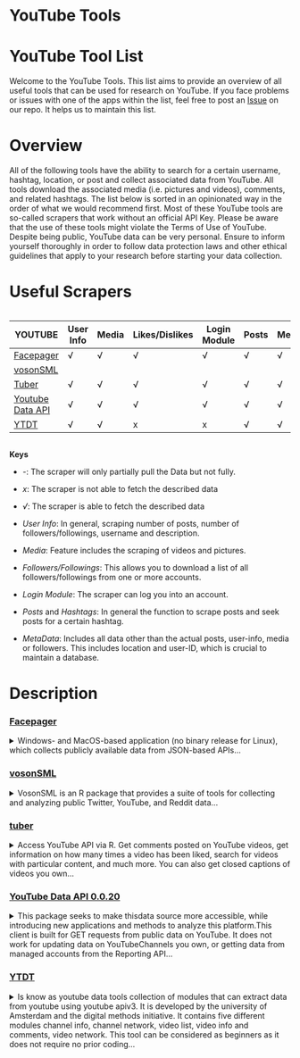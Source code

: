 # YouTube Tools

# YouTube Tool List


Welcome to the YouTube Tools. 
This list aims to provide an overview of all useful tools that can be used for research on YouTube. If you face problems or issues with one of the apps within the list, feel free to post an [Issue](https://github.com/Leibniz-HBI/Social-Media-Observatory/issues) on our repo. It helps us to maintain this list. 

# Overview

All of the following tools have the ability to search for a certain username, hashtag, location, or post and collect associated data from YouTube. All tools download the associated media (i.e. pictures and videos), comments, and related hashtags. The list below is sorted in an opinionated way in the order of what we would recommend first.
Most of these YouTube tools are so-called scrapers that work without an official API Key. Please be aware that the use of these tools might violate the Terms of Use of YouTube. Despite being public, YouTube data can be very personal. Ensure to inform yourself thoroughly in order to follow data protection laws and other ethical guidelines that apply to your research before starting your data collection.

# Useful Scrapers  

<div style="overflow-x: scroll" markdown="1">

| YOUTUBE                                                                        | User Info | Media | Likes/Dislikes | Login Module | Posts | Metadata | Private feeds | API based |
| ------------------------------------------------------------------------------ | --------- | ----- | -------------- | ------------ | ----- | -------- | ------------- | --------- |
| [Facepager](https://github.com/strohne/Facepager)                              | √         | √     | √              | √            | √     | √        | x             | √         |
| [vosonSML](http://vosonlab.net/SocialMediaLab)                                 |           |       |                |              |       |          |               |           |
| [Tuber](https://cran.r-project.org/web/packages/tuber/vignettes/tuber-ex.html) | √         | √     | √              | √            | √     | √        |               | √         |
| [Youtube Data API](https://developers.google.com/youtube/v3)                   | √         | √     | √              | √            | √     | √        |               | √         |
| [YTDT](https://tools.digitalmethods.net/netvizz/youtube/)                      | √         | √     | x              | x            | √     | √        | x             | √         |

</div>

**Keys**

* _-_: The scraper will only partially pull the Data but not fully.<br>
* _x_: The scraper is not able to fetch the described data <br>
* _√_: The scraper is able to fetch the described data

* _User Info_: In general, scraping number of posts, number of followers/followings, username and description. 
* _Media_: Feature includes the scraping of videos and pictures. 
* _Followers/Followings_: This allows you to download a list of all followers/followings from one or more accounts. 
* _Login Module_: The scraper can log you into an account. 
* _Posts_ and _Hashtags_: In general the function to scrape posts and seek posts for a certain hashtag. 
* _MetaData_: Includes all data other than the actual posts, user-info, media or followers. This includes location and user-ID, which is crucial to maintain a database.

# Description

### [Facepager](https://github.com/strohne/Facepager)
<details markdown=block>
<summary markdown=span>Windows- and MacOS-based application (no binary release for Linux), which collects publicly available data from JSON-based APIs...
</summary>

Facepager does not require any programming skills and offers good support through a comprehensive [Wiki](https://github.com/strohne/Facepager/wiki) and [Facebook group](https://www.facebook.com/groups/facepagerusers/). It is an open-source tool that can easily be installed on a local computer. However, the tool is not very intuitive and an in-depth understanding of the APIs and endpoints is indispensable. The tool is therefore only recommended for researchers with strong knowledge of Youtube's API structure.
</details>

### [vosonSML](https://github.com/vosonlab/vosonSML)
<details markdown=block>
<summary markdown=span>VosonSML is an R package that provides a suite of tools for collecting and analyzing public Twitter, YouTube, and Reddit data...
</summary>

The big plus of vosonSML is that it allows automated/scheduled collection of public posts and that it provides easy-to-use functions as well as a [Shiny Dashboard](https://github.com/vosonlab/VOSONDash) to generate different types of networks and text analyses of the collected data. However, because vosonSML is embedded in R, the automated/scheduled collection of data takes up hardware (i.e. a running R session) and knowledge of the R programming language. In addition, an authenticated app is required to collect data. Hence, vosonSML is only recommended for researchers with basic R knowledge and short-term automated/scheduled collection of data.

</details>

### [tuber](https://cran.r-project.org/web/packages/tuber/vignettes/tuber-ex.html)

<details markdown=block>
<summary markdown=span>Access YouTube API via R. Get comments posted on YouTube videos, get information on how many times a video has been liked, search for videos with particular content, and much more. You can also get closed captions of videos you own... 
</summary>

To learn more about the YouTube API, see [https://developers.google.com/youtube/v3/.](https://developers.google.com/youtube/v3/.)

Installation

To get the current development version from GitHub:

```
# install.packages("devtools")
devtools::install_github("soodoku/tuber", build_vignettes = TRUE)
```
**Notable Features:**
* Scraping comments 
* views 
* likes  

 [Documentation and Usage](https://cran.rstudio.com/web/packages/tuber/tuber.pdf)

Last tested: 14/01/2021
</details>

### [YouTube Data API 0.0.20](https://pypi.org/project/youtube-data-api/)
<details markdown=block>
<summary markdown=span>This package seeks to make thisdata source more accessible, while introducing new applications and methods to analyze this platform.This client is built for GET requests from public data on YouTube.  It does not work for updating data on YouTubeChannels you own, or getting data from managed accounts from the Reporting API...
</summary> 

Further information can be found in there [youtube channel](https://www.youtube.com/watch?v=sbErTW2MzCY)

Installation

To get the current development version from GitHub:

```
pip install youtube-data-api

```

Quickstart

In order to access the API, you'll need to get a service key from the Google Cloud Console.

Once you have it you can use the API key to initiate the youtube data api classs

```
from youtube_api import YouTubeDataAPI

api_key = 'AKAIXXXXXXXX'
yt = YouTubeDataAPI(api_key)

yt.search('Hans Bredow Institut')

```
**Notable Features:**
* Information about subscription
* Comments 
* Time stamp

[Documentations](https://github.com/mabrownnyu/youtube-data-api)

Last tested: 14/01/2021
</details>

### [YTDT](https://tools.digitalmethods.net/netvizz/youtube/index.php)
<details markdown=block>
<summary markdown=span>Is know as youtube data tools collection of modules that can extract data from youtube using youtube apiv3. It is developed by the university of Amsterdam and the digital methods initiative. It contains five different modules channel info, channel network, video list, video info and comments, video network. This tool can be considered as beginners as it does not require no prior coding... 
</summary>

### Features
 
- [Channel info](https://tools.digitalmethods.net/netvizz/youtube/mod_channel_info.php), [channel search](https://tools.digitalmethods.net/netvizz/youtube/mod_channels_search.php), [video info, and comments](https://tools.digitalmethods.net/netvizz/youtube/mod_video_info.php) can be extracted using YTDT
- Two modules can be run at the same time using the command line if the tools are installed in the user server 
- No prior coding need. one can simply use all the dashboard modules.
### Limitation:
- Data generated in tab file which has to convert CSV for further analysis. Some times conversion can cause information loss
- Since it runs under youtube api v3 so it has certain limitation 
- Difficult to scrape reply of comments

[Documentations](https://tools.digitalmethods.net/netvizz/youtube/faq.php)

Last tested: 24/03/2021
</details>
